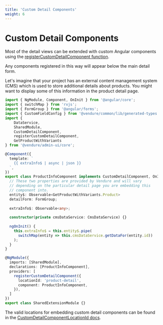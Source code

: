 ```yaml
---
title: 'Custom Detail Components'
weight: 6
---
```


# Custom Detail Components

Most of the detail views can be extended with custom Angular components using the [registerCustomDetailComponent function](/reference/admin-ui-api/custom-detail-components/register-custom-detail-component/).

Any components registered in this way will appear below the main detail form.

Let's imagine that your project has an external content management system (CMS) which is used to store additional details about products. You might want to display some of this information in the product detail page.

```ts
import { NgModule, Component, OnInit } from '@angular/core';
import { switchMap } from 'rxjs';
import { FormGroup } from '@angular/forms';
import { CustomFieldConfig } from '@vendure/common/lib/generated-types';
import {
    DataService,
    SharedModule,
    CustomDetailComponent,
    registerCustomDetailComponent,
    GetProductWithVariants
} from '@vendure/admin-ui/core';

@Component({
  template: `
    {{ extraInfo$ | async | json }}
  `,
})
export class ProductInfoComponent implements CustomDetailComponent, OnInit {
  // These two properties are provided by Vendure and will vary
  // depending on the particular detail page you are embedding this
  // component into.
  entity$: Observable<GetProductWithVariants.Product>
  detailForm: FormGroup;
  
  extraInfo$: Observable<any>;
  
  constructor(private cmsDataService: CmsDataService) {}
  
  ngOnInit() {
    this.extraInfo$ = this.entity$.pipe(
      switchMap(entity => this.cmsDataService.getDataFor(entity.id))
    );
  }
}

@NgModule({
  imports: [SharedModule],
  declarations: [ProductInfoComponent],
  providers: [
    registerCustomDetailComponent({
      locationId: 'product-detail',
      component: ProductInfoComponent,
    }),
  ]
})
export class SharedExtensionModule {}
```

The valid locations for embedding custom detail components can be found in the [CustomDetailComponentLocationId docs](/reference/admin-ui-api/custom-detail-components/custom-detail-component-location-id).

